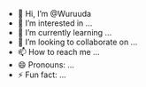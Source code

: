 - 👋 Hi, I’m @Wuruuda
- 👀 I’m interested in ...
- 🌱 I’m currently learning ...
- 💞️ I’m looking to collaborate on ...
- 📫 How to reach me ...
- 😄 Pronouns: ...
- ⚡ Fun fact: ...

<!---
Wuruuda/Wuruuda is a ✨ special ✨ repository because its `README.md` (this file) appears on your GitHub profile.
You can click the Preview link to take a look at your changes.
--->
